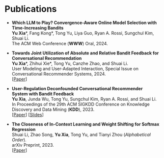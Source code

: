 
# Publications 

* **Which LLM to Play? Convergence-Aware Online Model Selection with Time-Increasing Bandits** <br>
  **Yu Xia**\*, Fang Kong\*, Tong Yu, Liya Guo, Ryan A. Rossi, Sungchul Kim, Shuai Li. <br>
  The ACM Web Conference (**WWW**) Oral, 2024.

* **Towards Joint Utilization of Absolute and Relative Bandit Feedback for Conversational Recommendation** <br>
  **Yu Xia**\*, Zhihui Xie\*, Tong Yu, Canzhe Zhao, and Shuai Li. <br>
  User Modeling and User-Adapted Interaction, Special Issue on Conversational Recommender Systems, 2024. <br>
  [[Paper](https://link.springer.com/article/10.1007/s11257-023-09388-5)]

* **User-Regulation Deconfounded Conversational Recommender System with Bandit Feedback** <br>
  **Yu Xia**, Junda Wu, Tong Yu, Sungchul Kim, Ryan A. Rossi, and Shuai Li. <br>
  In Proceedings of the 29th ACM SIGKDD Conference on Knowledge Discovery and Data Mining (**KDD**), 2023. <br>
  [[Paper](https://dl.acm.org/doi/10.1145/3580305.3599539)] [[Slides](https://andree-9.github.io/docs/kdd23_slides.pdf)]

* **The Closeness of In-Context Learning and Weight Shifting for Softmax Regression** <br>
  Shuai Li, Zhao Song, **Yu Xia**, Tong Yu, and Tianyi Zhou (*Alphabetical Order*). <br>
  arXiv Preprint, 2023. <br>
  [[Paper](https://arxiv.org/abs/2304.13276)]
